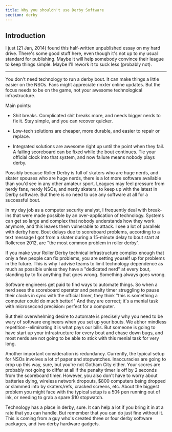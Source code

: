 ```yaml
---
title: Why you shouldn't use Derby Software
section: derby
---
```


Introduction
-----------

I just (21 Jan, 2014) found this half-written
unpublished essay on my hard drive.
There's some good stuff here,
even though it's not up to my usual standard for publishing.
Maybe it will help somebody convince their league to keep things simple.
Maybe I'll rework it to suck less (probably not).

-----

You don't need technology to run a derby bout.  It can make things
a little easier on the NSOs.  Fans might appreciate rinxter
online updates.  But the focus needs to be on the game, not your
awesome technological infrastructure.

Main points:

* Shit breaks.  Complicated shit breaks more, and needs bigger
  nerds to fix it.  Stay simple, and you can recover quicker.

* Low-tech solutions are cheaper, more durable, and easier to
  repair or replace.

* Integrated solutions are awesome right up until the point
  when they fail.  A failing scoreboard can be fixed while
  the bout continues.  Tie your official clock into that system,
  and now failure means nobody plays derby.



Possibly because Roller Derby is full of skaters who are huge nerds,
and skater spouses who are huge nerds, there is a lot more software
available than you'd see in any other amateur sport.  Leagues may feel
pressure from nerdy fans, nerdy NSOs, and nerdy skaters, to keep up
with the latest in Derby software.  But there is no need to use any
software at all for a successful bout.

In my day job as a computer security analyst, I frequently deal with
break-ins that were made possible by an over-application of
technology.  Systems can get so large and complex that nobody
understands how they work anymore, and this leaves them vulnerable to
attack.  I see a lot of parallels with derby here.  Bout delays due to
scoreboard problems, according to a text message I got from a skater
during a 15-minute delay to bout start at Rollercon 2012, are "the
most common problem in roller derby".

If you make your Roller Derby technical infrastructure complex enough
that only a few people can fix problems, you are setting youself up
for problems in the future.  This is why I advise teams to limit
technology dependence as much as possible unless they have a
"dedicated nerd" at every bout, standing by to fix anything that
goes wrong.  Something always goes wrong.

Software engineers get paid to find ways to automate things.  So when
a nerd sees the scoreboard operator and penalty timer struggling to
pause their clocks in sync with the official timer, they think "this is
something a computer could do much better!"  And they are correct;
it's a menial task with microsecond precision: perfect for a
computer.

But their overwhelming desire to automate is precisely why you need to
be wary of software engineers when you set up your bouts.  We abhor
mindless repetition--eliminating it is what pays our bills.  But
someone is going to have start up your infrastructure for every bout and chase down bugs,
and most nerds are not going to be able to stick with this menial
task for very long.

Another important consideration is redundancy.  Currently, the typical
setup for NSOs involves a lot of paper and stopwatches.  Inaccuracies
are going to crop up this way, sure, but you're not Gotham City either.
Your scores are probably not going to differ at all if the penalty
timer is off by 2 seconds from the scoreboard timer.  However, you also
don't have to worry about batteries dying, wireless network dropouts,
$800 computers being dropped or slammed into by skaters/refs, cracked
screens, etc.  About the biggest problem you might face with the typical
setup is a 50¢ pen running out of ink, or needing to grab a spare
$10 stopwatch.

Technology has a place in derby, sure.
It can help a lot if you bring it in at a rate that you can handle.
But remember that you can do just fine without it.
This is coming from a guy who's created three or four derby software packages,
and two derby hardware gadgets.
